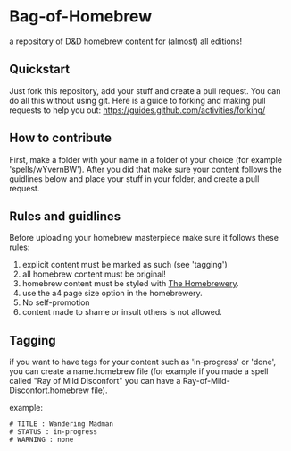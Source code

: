 # Bag-of-Homebrew
a repository of D&D homebrew content for (almost) all editions!

## Quickstart
Just fork this repository, add your stuff and create a pull request. You can do all this without using git.
Here is a guide to forking and making pull requests to help you out: https://guides.github.com/activities/forking/

## How to contribute 
First, make a folder with your name in a folder of your choice (for example 'spells/wYvernBW'). After you did that make sure your content follows the guidlines below and place your stuff in your folder, and create a pull request. 

## Rules and guidlines
Before uploading your homebrew masterpiece make sure it follows these rules:
1. explicit content must be marked as such (see 'tagging')
2. all homebrew content must be original!
3. homebrew content must be styled with [The Homebrewery](https://homebrewery.naturalcrit.com/).
4. use the a4 page size option in the homebrewery.
5. No self-promotion 
6. content made to shame or insult others is not allowed.

## Tagging
if you want to have tags for your content such as 'in-progress' or 'done', you can create a name.homebrew file (for example if you made a spell called "Ray of Mild Disconfort" you can have a Ray-of-Mild-Disconfort.homebrew file).

example:

``` 
# TITLE : Wandering Madman
# STATUS : in-progress
# WARNING : none
```

